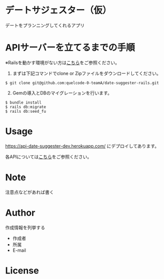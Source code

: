 # デートサジェスター（仮）

デートをプランニングしてくれるアプリ

# APIサーバーを立てるまでの手順

※Railsを動かす環境がない方は[こちら](https://railsguides.jp/getting_started.html#rails%E3%81%AE%E3%82%A4%E3%83%B3%E3%82%B9%E3%83%88%E3%83%BC%E3%83%AB)をご参照ください。


1. まずは下記コマンドでclone or Zipファイルをダウンロードしてください。

```
$ git clone git@github.com:quelcode-0-teamA/date-suggester-rails.git
```

2. Gemの導入とDBのマイグレーションを行います。

```
$ bundle install
$ rails db:migrate
$ rails db:seed_fu
```


# Usage

https://api-date-suggester-dev.herokuapp.com/ にデプロイしてあります。

各APIについては[こちら](https://github.com/quelcode-0-teamA/date-suggester-rails/wiki)をご参照ください。


# Note

注意点などがあれば書く

# Author

作成情報を列挙する

* 作成者
* 所属
* E-mail

# License
